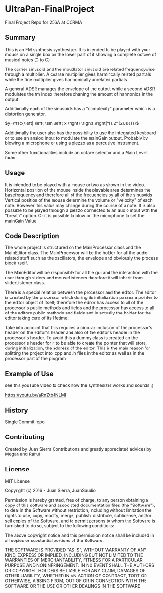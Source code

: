 # UltraPan-FinalProject
Final Project Repo for 256A at CCRMA


## Summary

This is an FM synthesis synthesizer.
It is intended to be played with your mouse on a single box on the lower part of it showing a complete octave of musical notes (C to C) 

The carrier sinusoid and the moudlator sinusoid are related frequencywise through a multiplier. A coarse multiplier gives harmincally related partials while the fine multiplier gives harmonically unrelated partials

A general ADSR manages the envelope of the output while a second ADSR modulates the fm index therefore chaning the amount of harmonics in the output

Additionally each of the sinusoids has a "complexity" parameter which is a distortion generator.

$y=\frac{\left| \left( \sin \left( x \right) \right) \right|^{1.2^{20}}}{1}$

Additionally the user also has the possibility to use the integrated keyboard or to use an analog input to modulate the mainGain output. Probably by blowing a microphone or using a piezzo as a percusive instrument.

Some other functionalities include an octave selector and a Main Level fader

## Usage

It is intended to be played with a mouse or two as shown in the video.
Horizontal position of the mouse inside the playable area determines the basefrequency and therefore all of the frequencies by all of the sinusoids
Vertical position of the mouse determine the volume or "velocity" of each note. However this value may change during the course of a note.
It is also possible to be played through a piezzo connected to an audio input with the "breath" option.
Or it is possible to blow on the microphone to set the mainGain Value

## Code Description

The whole project is structured on the MainProcessor class and the MainEditor class.
The MainProcessor will be the holder for all the audio related stuff such as the oscillators, the envelope and obviously the  process block itself.

The MainEditor will be responsible for all the gui and the interaction with the user through sliders and mouseListeners
therefore it will inherit from sliderListener class.

There is a special relation between the processor and the editor.
The editor is created by the processor which during its initialization passes a pointer to the editor object of itself;
therefore the editor has access to all of the processor's public methods and fields and the processor has access to all of
the editors public methods and fields and is actually the holder for the editor taking care of its lifetime.

Take into account that this requires a circular inclusion of the processor's header on the  editor's header and also of the editor's header in the processor's header. To avoid this a dummy class is created on the processor's header for it to be able to create the pointer that will store, during initialization, the address of the editor. This is the main reason for splitting the project into .cpp and .h files in the editor as well as in the processor part of the program

## Example of Use

see this youTube video to check how the synthesizer works and sounds ;)


https://youtu.be/aRnZtbJNLMI

## History

Single Commit repo

## Contributing

Created by Juan Sierra
Contributions and greatly appreciated advices by Megan and Rahul

## License

MIT License

Copyright (c) 2016 - Juan Sierra, JuanSaudio

Permission is hereby granted, free of charge, to any person obtaining a copy
of this software and associated documentation files (the "Software"), to deal
in the Software without restriction, including without limitation the rights
to use, copy, modify, merge, publish, distribute, sublicense, and/or sell
copies of the Software, and to permit persons to whom the Software is
furnished to do so, subject to the following conditions:

The above copyright notice and this permission notice shall be included in all
copies or substantial portions of the Software.

THE SOFTWARE IS PROVIDED "AS IS", WITHOUT WARRANTY OF ANY KIND, EXPRESS OR
IMPLIED, INCLUDING BUT NOT LIMITED TO THE WARRANTIES OF MERCHANTABILITY,
FITNESS FOR A PARTICULAR PURPOSE AND NONINFRINGEMENT. IN NO EVENT SHALL THE
AUTHORS OR COPYRIGHT HOLDERS BE LIABLE FOR ANY CLAIM, DAMAGES OR OTHER
LIABILITY, WHETHER IN AN ACTION OF CONTRACT, TORT OR OTHERWISE, ARISING FROM,
OUT OF OR IN CONNECTION WITH THE SOFTWARE OR THE USE OR OTHER DEALINGS IN THE
SOFTWARE
